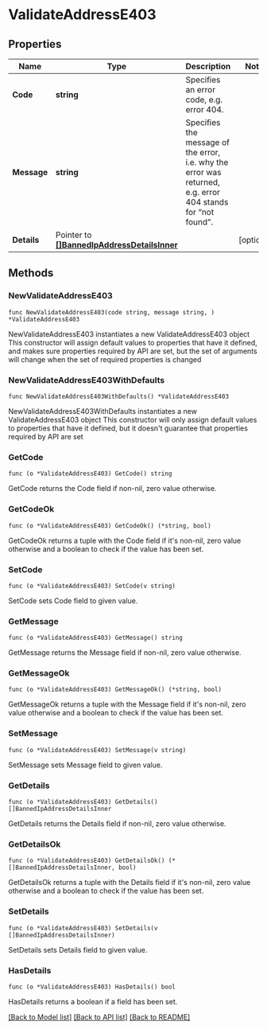 # ValidateAddressE403

## Properties

Name | Type | Description | Notes
------------ | ------------- | ------------- | -------------
**Code** | **string** | Specifies an error code, e.g. error 404. | 
**Message** | **string** | Specifies the message of the error, i.e. why the error was returned, e.g. error 404 stands for “not found”. | 
**Details** | Pointer to [**[]BannedIpAddressDetailsInner**](BannedIpAddressDetailsInner.md) |  | [optional] 

## Methods

### NewValidateAddressE403

`func NewValidateAddressE403(code string, message string, ) *ValidateAddressE403`

NewValidateAddressE403 instantiates a new ValidateAddressE403 object
This constructor will assign default values to properties that have it defined,
and makes sure properties required by API are set, but the set of arguments
will change when the set of required properties is changed

### NewValidateAddressE403WithDefaults

`func NewValidateAddressE403WithDefaults() *ValidateAddressE403`

NewValidateAddressE403WithDefaults instantiates a new ValidateAddressE403 object
This constructor will only assign default values to properties that have it defined,
but it doesn't guarantee that properties required by API are set

### GetCode

`func (o *ValidateAddressE403) GetCode() string`

GetCode returns the Code field if non-nil, zero value otherwise.

### GetCodeOk

`func (o *ValidateAddressE403) GetCodeOk() (*string, bool)`

GetCodeOk returns a tuple with the Code field if it's non-nil, zero value otherwise
and a boolean to check if the value has been set.

### SetCode

`func (o *ValidateAddressE403) SetCode(v string)`

SetCode sets Code field to given value.


### GetMessage

`func (o *ValidateAddressE403) GetMessage() string`

GetMessage returns the Message field if non-nil, zero value otherwise.

### GetMessageOk

`func (o *ValidateAddressE403) GetMessageOk() (*string, bool)`

GetMessageOk returns a tuple with the Message field if it's non-nil, zero value otherwise
and a boolean to check if the value has been set.

### SetMessage

`func (o *ValidateAddressE403) SetMessage(v string)`

SetMessage sets Message field to given value.


### GetDetails

`func (o *ValidateAddressE403) GetDetails() []BannedIpAddressDetailsInner`

GetDetails returns the Details field if non-nil, zero value otherwise.

### GetDetailsOk

`func (o *ValidateAddressE403) GetDetailsOk() (*[]BannedIpAddressDetailsInner, bool)`

GetDetailsOk returns a tuple with the Details field if it's non-nil, zero value otherwise
and a boolean to check if the value has been set.

### SetDetails

`func (o *ValidateAddressE403) SetDetails(v []BannedIpAddressDetailsInner)`

SetDetails sets Details field to given value.

### HasDetails

`func (o *ValidateAddressE403) HasDetails() bool`

HasDetails returns a boolean if a field has been set.


[[Back to Model list]](../README.md#documentation-for-models) [[Back to API list]](../README.md#documentation-for-api-endpoints) [[Back to README]](../README.md)


